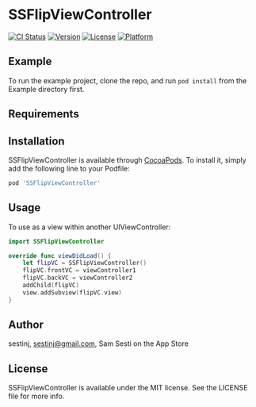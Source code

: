 # SSFlipViewController

[![CI Status](https://img.shields.io/travis/sestinj/SSFlipViewController.svg?style=flat)](https://travis-ci.org/sestinj/SSFlipViewController)
[![Version](https://img.shields.io/cocoapods/v/SSFlipViewController.svg?style=flat)](https://cocoapods.org/pods/SSFlipViewController)
[![License](https://img.shields.io/cocoapods/l/SSFlipViewController.svg?style=flat)](https://cocoapods.org/pods/SSFlipViewController)
[![Platform](https://img.shields.io/cocoapods/p/SSFlipViewController.svg?style=flat)](https://cocoapods.org/pods/SSFlipViewController)

## Example

To run the example project, clone the repo, and run `pod install` from the Example directory first.

## Requirements

## Installation

SSFlipViewController is available through [CocoaPods](https://cocoapods.org). To install
it, simply add the following line to your Podfile:

```ruby
pod 'SSFlipViewController'
```
## Usage
To use as a view within another UIViewController:
```swift
import SSFlipViewController

override func viewDidLoad() {
    let flipVC = SSFlipViewController()
    flipVC.frontVC = viewController1
    flipVC.backVC = viewController2
    addChild(flipVC)
    view.addSubview(flipVC.view)
}
```
## Author

sestinj, sestinj@gmail.com, Sam Sesti on the App Store

## License

SSFlipViewController is available under the MIT license. See the LICENSE file for more info.
